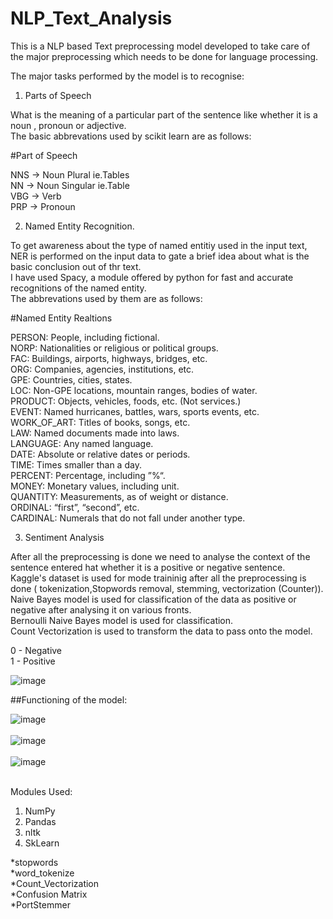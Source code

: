# NLP_Text_Analysis
This is a NLP based Text preprocessing model developed to take care of the major preprocessing which needs to be done for language processing.<br />

The major tasks performed by the model is to recognise:<br />
1. Parts of Speech <br />

What is the meaning of a particular part of the sentence like whether it is a noun , pronoun or adjective.<br />
The basic abbrevations used by scikit learn are as follows:<br />

#Part of Speech <br />

NNS → Noun Plural ie.Tables <br />
NN → Noun Singular ie.Table<br />
VBG → Verb<br />
PRP → Pronoun<br />

2. Named Entity Recognition.<br />

To get awareness about the type of named entitiy used in the input text, NER is performed on the input data to gate a brief idea about what is the basic conclusion out of thr text.<br />
I have used Spacy,  a module offered by python for fast and accurate recognitions of the named entity.<br />
The abbrevations used by them are as follows:<br />

#Named Entity Realtions<br />

PERSON:      People, including fictional.<br />
NORP:        Nationalities or religious or political groups.<br />
FAC:         Buildings, airports, highways, bridges, etc.<br />
ORG:         Companies, agencies, institutions, etc.<br />
GPE:         Countries, cities, states.<br />
LOC:         Non-GPE locations, mountain ranges, bodies of water.<br />
PRODUCT:     Objects, vehicles, foods, etc. (Not services.)<br />
EVENT:       Named hurricanes, battles, wars, sports events, etc.<br />
WORK_OF_ART: Titles of books, songs, etc.<br />
LAW:         Named documents made into laws.<br />
LANGUAGE:    Any named language.<br />
DATE:        Absolute or relative dates or periods.<br />
TIME:        Times smaller than a day.<br />
PERCENT:     Percentage, including ”%“.<br />
MONEY:       Monetary values, including unit.<br />
QUANTITY:    Measurements, as of weight or distance.<br />
ORDINAL:     “first”, “second”, etc.<br />
CARDINAL:    Numerals that do not fall under another type.<br />


3. Sentiment Analysis <br />

After all the preprocessing is done we need to analyse the context of the sentence entered hat whether it is a positive or negative sentence. <br />
Kaggle's dataset is used for mode traininig after all the preprocessing is done ( tokenization,Stopwords removal, stemming, vectorization (Counter)).<br />
Naive Bayes model is used for classification of the data as positive or negative after analysing it on various fronts.<br />
Bernoulli Naive Bayes model is used for classification.<br />
Count Vectorization is used to transform the data to pass onto the model.<br />

0 - Negative <br />
1 - Positive<br />

![image](https://user-images.githubusercontent.com/62856191/200178158-ab69c480-712d-44dd-9cb9-34371730a418.png)

##Functioning of the model:<br />

![image](https://user-images.githubusercontent.com/62856191/200178197-7b3e86f5-d16d-4365-9ec4-26b5b4776a4e.png)
<br />
<br />
![image](https://user-images.githubusercontent.com/62856191/200178180-18c769f7-3787-41ac-aea3-c59a7112f64c.png)
<br />
<br />
![image](https://user-images.githubusercontent.com/62856191/200178214-f87b0fa1-47ea-4700-9dee-13a074149e45.png)
<br />
<br />

Modules Used:<br />
1. NumPy<br />
2. Pandas<br />
3. nltk<br />
4. SkLearn<br />

  *stopwords <br />
  *word_tokenize <br />
  *Count_Vectorization <br />
  *Confusion Matrix <br />
  *PortStemmer <br />
